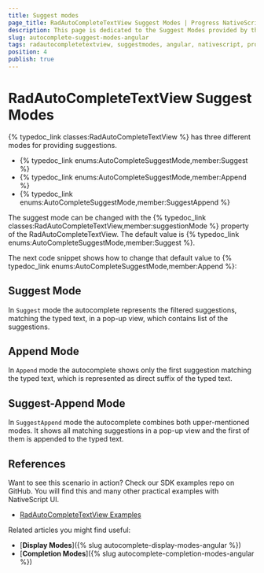 ```yaml
---
title: Suggest modes
page_title: RadAutoCompleteTextView Suggest Modes | Progress NativeScript UI Documentation
description: This page is dedicated to the Suggest Modes provided by the RadAutoCompleteTextView control.
slug: autocomplete-suggest-modes-angular
tags: radautocompletetextview, suggestmodes, angular, nativescript, professional, ui
position: 4
publish: true
---
```


# RadAutoCompleteTextView Suggest Modes

{% typedoc_link classes:RadAutoCompleteTextView %} has three different modes for providing suggestions.

* {% typedoc_link enums:AutoCompleteSuggestMode,member:Suggest %}
* {% typedoc_link enums:AutoCompleteSuggestMode,member:Append %}
* {% typedoc_link enums:AutoCompleteSuggestMode,member:SuggestAppend %}

The suggest mode can be changed with the {% typedoc_link classes:RadAutoCompleteTextView,member:suggestionMode %} property of the RadAutoCompleteTextView. The default value is {% typedoc_link enums:AutoCompleteSuggestMode,member:Suggest %}.

The next code snippet shows how to change that default value to {% typedoc_link enums:AutoCompleteSuggestMode,member:Append %}:

<snippet id='angular-autocomplete-append-mode-html'/>
<snippet id='angular-autocomplete-append-mode'/>

## Suggest Mode

In `Suggest` mode the autocomplete represents the filtered suggestions, matching the typed text, in a pop-up view, which contains list of the suggestions.

## Append Mode

In `Append` mode the autocomplete shows only the first suggestion matching the typed text, which is represented as direct suffix of the typed text.

## Suggest-Append Mode

In `SuggestAppend` mode the autocomplete combines both upper-mentioned modes. It shows all matching suggestions in a pop-up view and the first of them is appended to the typed text.

## References

Want to see this scenario in action?
Check our SDK examples repo on GitHub. You will find this and many other practical examples with NativeScript UI.

* [RadAutoCompleteTextView Examples](https://github.com/NativeScript/nativescript-ui-samples-angular/tree/master/autocomplete/app/examples/)

Related articles you might find useful:

* [**Display Modes**]({% slug autocomplete-display-modes-angular %})
* [**Completion Modes**]({% slug autocomplete-completion-modes-angular %})
